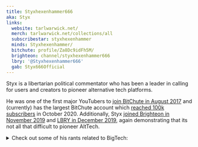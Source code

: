 ```yaml
---
title: Styxhexenhammer666
aka: Styx
links:
  website: tarlwarwick.net/
  merch: tarlwarwick.net/collections/all
  subscribestar: styxhexenhammer
  minds: Styxhexenhammer/
  bitchute: profile/Za8Dc9idFh5M/
  brighteon: channel/styxhexenhammer666
  lbry: '@Styxhexenhammer666'
  gab: Styx666Official
---
```


Styx is a libertarian political commentator who has been a leader in calling
for users and creators to pioneer alternative tech platforms.

He was one of the first major YouTubers to [join BitChute in August
2017](https://www.bitchute.com/video/ENyZ6YpBMEw/) and (currently) has the
largest BitChute account which [reached 100k
subscribers](/events/styx-100k-bitchute-subs/) in October 2020. Additionally,
Styx [joined Brighteon in November
2019](https://www.bitchute.com/video/fBL6S13pB78/) and [LBRY in December
2019](https://www.bitchute.com/video/qZXwX9DkIP4/), again demonstrating that
its not all that difficult to pioneer AltTech.

<details>
<summary>Check out some of his rants related to BigTech:</summary>

[8 Aug 2018 "Infowars Purge Day 3: Mailchimp, Disqus, LinkedIn Ban Big, Scary
Alex Jones"](https://www.bitchute.com/video/PcpjsNZZNXY/)
> But the NGO's and the corporate media are dumb enough to think it's a good
> idea. They just want Infowars off these platforms so they can absorb more
> audience time usage.
>
> ...
>
> To all of you: Right Wing Watch, Vox, Salon, The Blaze, Breitbart, all the
> missing link media sites, you're not exactly CNN size, they will turn on you
> as soon as they're done bashing a few major content creators out of the way.
> They'll make an example, shadow ban the rest of us. ... Who do you think is
> next in line? Do you think it will stop with us? No you've got a large market
> share too. They're gonna go after you next. They're not gonna partner with
> you.

[17 Nov 2018 "I Have Stopped Using Paypal for Donation Processing Because of Its Appeasing of Jackboot Lickers"](https://www.bitchute.com/video/RpCrrcrI-bM/)

[24 Nov 2018 "Taking a Hint from Silicon Valley, China to Judge Citizens with
Social Credit Scores by 2020"](https://www.bitchute.com/video/UFjrbbWiCgM/):
> Silicon Valley is saying we will literally destroy your livlihood for the
> rest of your life if you get defamed by another corporation we happen to have
> advertising with.

[7 Dec 2018 "Patreon Bans Sargon of Akkad, Milo, James Allsup (More Outrage
Mobbing)"](https://www.bitchute.com/video/Ug4-gIUQfxo/):
> And by the way, to all the other content creators, you better fucking get a
> clue and start speaking about this sort of shit more.

[11 Dec 2018 "The Patreon Purge: Aftereffects, Collateral Damage, and the Odd Details"](https://www.bitchute.com/video/1ouBqi45YAA/)

[6 April 2019 "Youtube is Partially Throttling Me"](https://www.bitchute.com/video/a2ExFo87ERA/)

[9 Dec 2019 "I'm Now Supporting Bitchute Via Subscribestar: An
Update"](https://www.bitchute.com/video/RPgfNUCYabc/):
> Fucking talk to some of these other big creators and get them to do what a
> lot of people are reluctant to do which is occasionally talk about the fact
> that you have a BitChute account.

[13 Dec 2019 "I'm A Content Creator (Bitchute
Exclusive)"](https://www.bitchute.com/video/3anjfeLATkFi/):
> I'm a content creator. I used to say "Well, I'm a YouTuber", but it's clear
> you can't be a YouTuber anymore; you have to be a content creator.

[17 Dec 2019 "The Final Clank Mobilization of the
2010s"](https://www.bitchute.com/video/8r38QQwQKcs/):
> I think that it's quite lovely that people have pulled together to fight back
> against censorship, and I'm gonna keep fucking fighting.

[25 Dec 2019 "A Thank You to All Of You on Bitchute (A Bitchute
Exclusive!)"](https://www.bitchute.com/video/uyvirQnP5lsP/?list=subscriptions):
> I don't worry about getting kicked off of YouTube, but I do worry about the
> fact that all the interesting people that I chose to watch will be.

[25 Jan 2020 ""Hope Note Hate" Corporate Pawns Attack Bitchute"](https://www.bitchute.com/video/4lpTmGRDLik/)

[28 May 2020 "Wikipedias' Own Cofounder Lambastes the Site for Bias"](https://www.bitchute.com/video/2MoVLl_ne2Y/)

[10 Aug 2020 "Twitter is Now Just a Notification Machine to Me Now"](https://www.bitchute.com/video/tHD8apUH284/)
</details>

